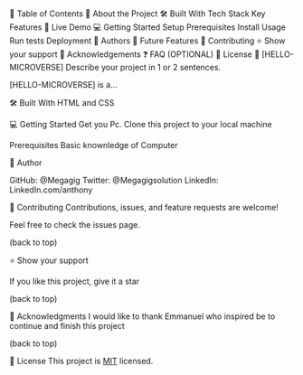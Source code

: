 📗 Table of Contents
📖 About the Project
🛠 Built With
Tech Stack
Key Features
🚀 Live Demo
💻 Getting Started
Setup
Prerequisites
Install
Usage
Run tests
Deployment
👥 Authors
🔭 Future Features
🤝 Contributing
⭐️ Show your support
🙏 Acknowledgements
❓ FAQ (OPTIONAL)
📝 License
📖 [HELLO-MICROVERSE]
Describe your project in 1 or 2 sentences.

[HELLO-MICROVERSE] is a...

🛠 Built With HTML and CSS

💻 Getting Started
Get you Pc. Clone this project to your local machine

Prerequisites
Basic knownledge of Computer

👤 Author

GitHub: @Megagig
Twitter: @Megagigsolution
LinkedIn: LinkedIn.com/anthony

🤝 Contributing
Contributions, issues, and feature requests are welcome!

Feel free to check the issues page.

(back to top)

⭐️ Show your support

If you like this project, give it a star

(back to top)

🙏 Acknowledgments
I would like to thank Emmanuel who inspired be to continue and finish this project

(back to top)

📝 License
This project is [MIT](./MIT.md) licensed.

